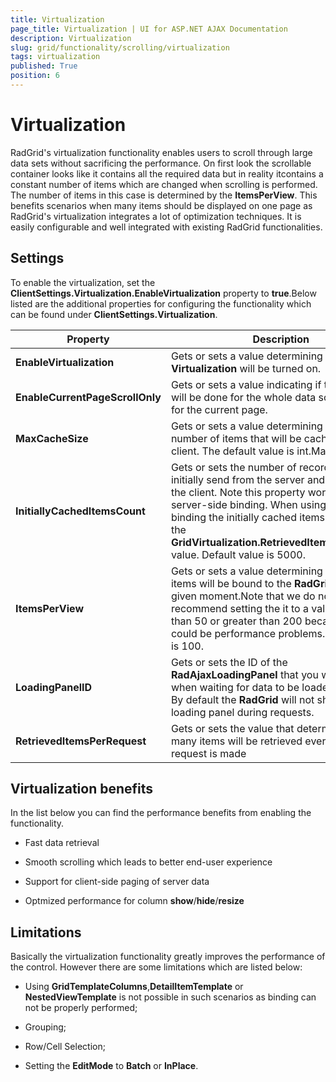 ```yaml
---
title: Virtualization
page_title: Virtualization | UI for ASP.NET AJAX Documentation
description: Virtualization
slug: grid/functionality/scrolling/virtualization
tags: virtualization
published: True
position: 6
---
```


# Virtualization



RadGrid's virtualization functionality enables users to scroll through large data sets without sacrificing the performance. On first look the scrollable container looks like it contains all the required data but in reality itcontains a constant number of items which are changed when scrolling is performed. The number of items in this case is determined by the __ItemsPerView__. This benefits scenarios when many items should be displayed on one page as RadGrid's virtualization integrates a lot of optimization techniques. It is easily configurable and well integrated with existing RadGrid functionalities.

## Settings

To enable the virtualization, set the __ClientSettings.Virtualization.EnableVirtualization__ property to __true__.Below listed are the additional properties for configuring the functionality which can be found under __ClientSettings.Virtualization__.


|  __Property__  |  __Description__  |
| ------ | ------ |
| __EnableVirtualization__ |Gets or sets a value determining if the __Virtualization__ will be turned on.|
| __EnableCurrentPageScrollOnly__ |Gets or sets a value indicating if the scrolling will be done for the whole data source or only for the current page.|
| __MaxCacheSize__ |Gets or sets a value determining the maximum number of items that will be cached on the client. The default value is int.MaxValue.|
| __InitiallyCachedItemsCount__ |Gets or sets the number of records that will be initially send from the server and cached on the client.	Note this property works only for server-side binding. When using client-side binding the initially cached items count equals the __GridVirtualization.RetrievedItemsPerRequest__ value. Default value is 5000.|
| __ItemsPerView__ |Gets or sets a value determining how many items will be bound to the __RadGrid__ at any given moment.Note that we do not recommend setting the it to a value smaller than 50 or greater than 200 becausethere could be performance problems.Default value is 100.|
| __LoadingPanelID__ |Gets or sets the ID of the __RadAjaxLoadingPanel__ that you want to show when waiting for data to be loaded in the grid. By default the __RadGrid__ will not show any loading panel during requests.|
| __RetrievedItemsPerRequest__ |Gets or sets the value that determines how many items will be retrieved every time a request is made|

## Virtualization benefits

In the list below you can find the performance benefits from enabling the functionality.

* Fast data retrieval

* Smooth scrolling which leads to better end-user experience

* Support for client-side paging of server data

* Optmized performance for column __show__/__hide__/__resize__

## Limitations

Basically the virtualization functionality greatly improves the performance of the control. However there are some limitations which are listed below:

* Using __GridTemplateColumns__,__DetailItemTemplate__ or __NestedViewTemplate__ is not possible in such scenarios as binding can not be properly performed;

* Grouping;

* Row/Cell Selection;

* Setting the __EditMode__ to __Batch__ or __InPlace__.
